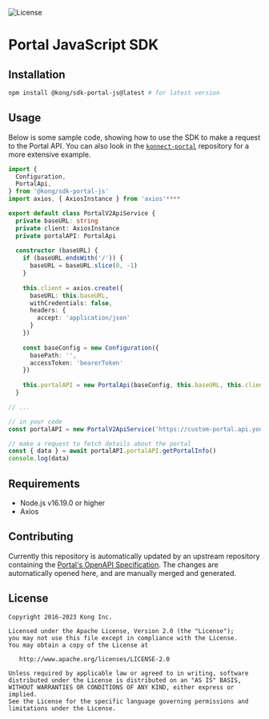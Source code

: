![License](https://img.shields.io/badge/License-Apache%202.0-blue?style=flat-square)

# Portal JavaScript SDK

## Installation

```bash
npm install @kong/sdk-portal-js@latest # for latest version
```

## Usage

Below is some sample code, showing how to use the SDK to make a request to the Portal API. You can also look in the [`konnect-portal`](https://github.com/Kong/konnect-portal) repository for a more extensive example.

```ts
import {
  Configuration,
  PortalApi,
} from '@kong/sdk-portal-js'
import axios, { AxiosInstance } from 'axios'****

export default class PortalV2ApiService {
  private baseURL: string
  private client: AxiosInstance
  private portalAPI: PortalApi
  
  constructor (baseURL) {
    if (baseURL.endsWith('/')) {
      baseURL = baseURL.slice(0, -1)
    }
    
    this.client = axios.create({
      baseURL: this.baseURL,
      withCredentials: false,
      headers: {
        accept: 'application/json'
      }
    })
    
    const baseConfig = new Configuration({
      basePath: '',
      accessToken: 'bearerToken' 
    })
    
    this.portalAPI = new PortalApi(baseConfig, this.baseURL, this.client)
  }

// ...

// in your code
const portalAPI = new PortalV2ApiService('https://custom-portal.api.your-site.com')

// make a request to fetch details about the portal
const { data } = await portalAPI.portalAPI.getPortalInfo()
console.log(data)

```

## Requirements

- Node.js v16.19.0 or higher
- Axios

## Contributing

Currently this repository is automatically updated by an upstream repository containing the [Portal's OpenAPI Specification](https://developer.konghq.com/spec/2aad2bcb-8d82-43b3-abdd-1d5e6e84dbd6/b4539157-4ced-4df5-affa-7d790baee356). The changes are automatically opened here, and are manually merged and generated.

## License

```
Copyright 2016-2023 Kong Inc.

Licensed under the Apache License, Version 2.0 (the "License");
you may not use this file except in compliance with the License.
You may obtain a copy of the License at

   http://www.apache.org/licenses/LICENSE-2.0

Unless required by applicable law or agreed to in writing, software
distributed under the License is distributed on an "AS IS" BASIS,
WITHOUT WARRANTIES OR CONDITIONS OF ANY KIND, either express or implied.
See the License for the specific language governing permissions and
limitations under the License.
```